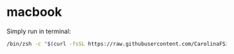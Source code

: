 # macbook

Simply run in terminal:

```sh
/bin/zsh -c "$(curl -fsSL https://raw.githubusercontent.com/CarolinaFSilva/macbook/master/setup.sh)"
```
